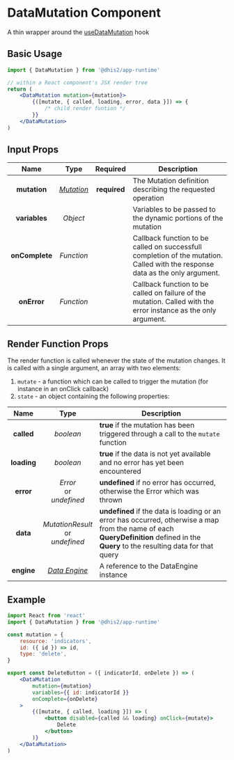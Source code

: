 # DataMutation Component

A thin wrapper around the [useDataMutation](hooks/useDataMutation.md) hook

## Basic Usage

```jsx
import { DataMutation } from '@dhis2/app-runtime'

// within a React component's JSX render tree
return (
    <DataMutation mutation={mutation}>
        {([mutate, { called, loading, error, data }]) => {
            /* child render funtion */
        }}
    </DataMutation>
)
```

## Input Props

|      Name      |              Type               |   Required   | Description                                                                                                                   |
| :------------: | :-----------------------------: | :----------: | ----------------------------------------------------------------------------------------------------------------------------- |
|  **mutation**  | [_Mutation_](types/Mutation.md) | **required** | The Mutation definition describing the requested operation                                                                    |
| **variables**  |            _Object_             |              | Variables to be passed to the dynamic portions of the mutation                                                                |
| **onComplete** |           _Function_            |              | Callback function to be called on successfull completion of the mutation. Called with the response data as the only argument. |
|  **onError**   |           _Function_            |              | Callback function to be called on failure of the mutation. Called with the error instance as the only argument.               |

## Render Function Props

The render function is called whenever the state of the mutation changes. It is called with a single argument, an array with two elements:

1. `mutate` - a function which can be called to trigger the mutation (for instance in an onClick callback)
2. `state` - an object containing the following properties:

|    Name     |                  Type                   | Description                                                                                                                                                                            |
| :---------: | :-------------------------------------: | -------------------------------------------------------------------------------------------------------------------------------------------------------------------------------------- |
| **called**  |                _boolean_                | **true** if the mutation has been triggered through a call to the `mutate` function                                                                                                          |
| **loading** |                _boolean_                | **true** if the data is not yet available and no error has yet been encountered                                                                                                        |
|  **error**  |     _Error_<br/>or<br/>_undefined_      | **undefined** if no error has occurred, otherwise the Error which was thrown                                                                                                           |
|  **data**   | _MutationResult_<br/>or<br/>_undefined_ | **undefined** if the data is loading or an error has occurred, otherwise a map from the name of each **QueryDefinition** defined in the **Query** to the resulting data for that query |
| **engine**  |  [_Data Engine_](advanced/DataEngine)   | A reference to the DataEngine instance                                                                                                                                                 |

## Example

```jsx
import React from 'react'
import { DataMutation } from '@dhis2/app-runtime'

const mutation = {
    resource: 'indicators',
    id: ({ id }) => id,
    type: 'delete',
}

export const DeleteButton = ({ indicatorId, onDelete }) => (
    <DataMutation
        mutation={mutation}
        variables={{ id: indicatorId }}
        onComplete={onDelete}
    >
        {([mutate, { called, loading }]) => (
            <button disabled={called && loading} onClick={mutate}>
                Delete
            </button>
        )}
    </DataMutation>
)
```

